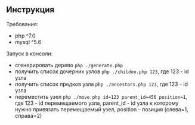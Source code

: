 Инструкция
----------

Требования:
  * php ^7.0
  * mysql ^5.6
  
Запуск в консоли:
  * сгенерировать дерево `php ./generate.php`
  * получить список дочерних узлов `php ./childen.php 123`, где 123 - id узла
  * получить список предков узла `php ./ancestors.php 123`, где 123 - id узла
  * переместить узел `php ./move.php id=123 parent_id=456 position=1`, где 123 -
  id перемещаемого узла, parent_id - id узла к которому нужно привязать
  перемещаемый узел, position - позиция (слева=1, справа=2)
